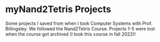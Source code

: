 # myNand2Tetris Projects
Some projects I saved from when I took Computer Systems with Prof. Billingsley. We followed the Nand2Tetris Course.
Projects 1-5 were lost when the course got archived (I took this course in fall 2022)!
